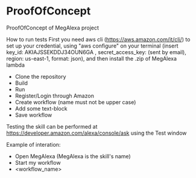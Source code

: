 # ProofOfConcept
ProofOfConcept of MegAlexa project

How to run tests
First you need aws cli (https://aws.amazon.com/it/cli/) to set up your credential, using "aws configure" on your terminal (insert key_id: AKIAJSSEKDDJ34OUN6GA , secret_access_key: (sent by email), region: us-east-1, format: json), and then install the .zip of MegAlexa lambda
- Clone the repository
- Build
- Run
- Register/Login through Amazon
- Create workflow (name must not be upper case)
- Add some text-block
- Save workflow

Testing the skill can be performed at https://developer.amazon.com/alexa/console/ask using the Test window

Example of interation: 
- Open MegAlexa (MegAlexa is the skill's name)
- Start my workflow
- <workflow_name> 
